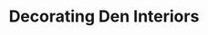 ---
title: "Decorating Den Interiors"
url: /indian-trail/decorating-den-interiors/
shop: interior decoration
---